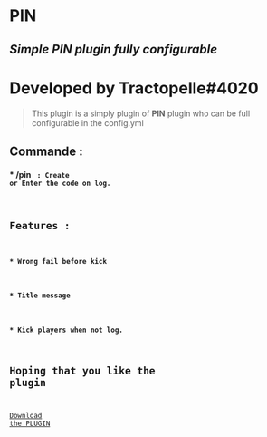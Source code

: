 # PIN
## _Simple PIN plugin fully configurable_

# Developed by Tractopelle#4020

> This plugin is a simply plugin of **PIN** plugin who can be full configurable in the config.yml

## Commande : 

#### * /pin <code> : Create or Enter the code on log.

## Features : 

#### * Wrong fail before kick
#### * Title message 
#### * Kick players when not log.

## Hoping that you like the plugin

<a id="raw-url" href="https://github.com/Tractoupelle/PIN/blob/master/PIN-0.0.1.jar?raw=true">Download the PLUGIN</a>
